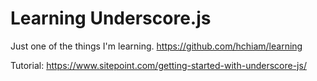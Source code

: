 # Learning Underscore.js

Just one of the things I'm learning. <https://github.com/hchiam/learning>

Tutorial: <https://www.sitepoint.com/getting-started-with-underscore-js/>
